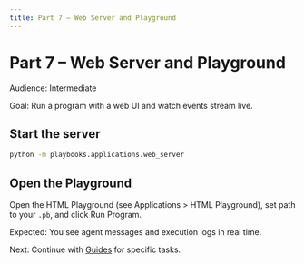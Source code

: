 ```yaml
---
title: Part 7 – Web Server and Playground
---
```


# Part 7 – Web Server and Playground

Audience: Intermediate

Goal: Run a program with a web UI and watch events stream live.

## Start the server

```bash
python -m playbooks.applications.web_server
```

## Open the Playground

Open the HTML Playground (see Applications > HTML Playground), set path to your `.pb`, and click Run Program.

Expected: You see agent messages and execution logs in real time.

Next: Continue with [Guides](../guides/index.md) for specific tasks.


